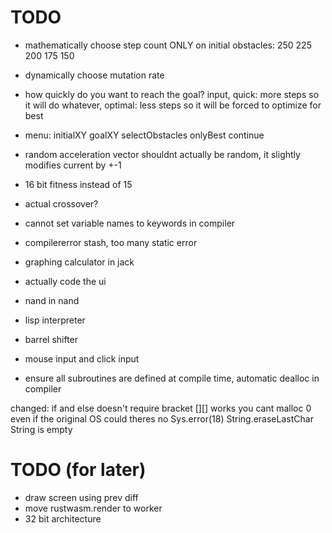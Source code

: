 # TODO

* mathematically choose step count ONLY on initial obstacles: 250 225 200 175 150
* dynamically choose mutation rate
* how quickly do you want to reach the goal? input, quick: more steps so it will do whatever, optimal: less steps so it will be forced to optimize for best
* menu: initialXY goalXY selectObstacles onlyBest continue
* random acceleration vector shouldnt actually be random, it slightly modifies current by +-1
* 16 bit fitness instead of 15

* actual crossover?
* cannot set variable names to keywords in compiler
* compilererror stash, too many static error
* graphing calculator in jack
* actually code the ui
* nand in nand
* lisp interpreter
* barrel shifter
* mouse input and click input
* ensure all subroutines are defined at compile time, automatic dealloc in compiler

changed:
if and else doesn't require bracket
[][] works
you cant malloc 0 even if the original OS could
theres no Sys.error(18) String.eraseLastChar String is empty


# TODO (for later)
* draw screen using prev diff
* move rustwasm.render to worker
* 32 bit architecture